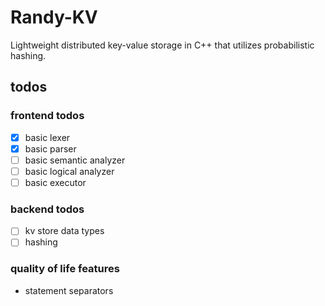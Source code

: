 # Randy-KV
Lightweight distributed key-value storage in C++ that utilizes probabilistic hashing. 

## todos 
### frontend todos 
- [X] basic lexer 
- [X] basic parser 
- [ ] basic semantic analyzer 
- [ ] basic logical analyzer 
- [ ] basic executor 

### backend todos  
- [ ] kv store data types 
- [ ] hashing   

### quality of life features 
- statement separators 
